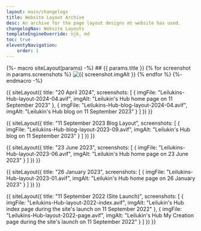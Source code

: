 ```yaml
---
layout: main/changelogs
title: Website Layout Archive
desc: An archive for the page layout designs mt website has used.
changelogNav: Website Layouts
templateEngineOverride: njk, md
toc: true
eleventyNavigation:
    order: 1
---
```


{%- macro siteLayout(params) -%}
    ## {{ params.title }}
    {% for screenshot in params.screenshots %}
        <img src="/assets/layouts/{{ screenshot.imgFile }}" alt="{{ screenshot.imgAlt }}" loading="lazy">
    {% endfor %}
{%- endmacro -%}

{{ siteLayout({
    title: "20 April 2024",
    screenshots: [
        {
            imgFile: "Leilukins-Hub-layout-2024-04.avif",
            imgAlt: "Leilukin's Hub home page on 11 September 2023"
        },
        {
            imgFile: "Leilukins-Hub-blog-layout-2024-04.avif",
            imgAlt: "Leilukin's Hub blog on 11 September 2023"
        }
    ]
}) }}

{{ siteLayout({
    title: "11 September 2023 Blog Layout",
    screenshots: [
        {
            imgFile: "Leilukins-Hub-blog-layout-2023-09.avif",
            imgAlt: "Leilukin's Hub blog on 11 September 2023"
        }
    ]
}) }}

{{ siteLayout({
    title: "23 June 2023",
    screenshots: [
        {
            imgFile: "Leilukins-Hub-layout-2023-06.avif",
            imgAlt: "Leilukin's Hub home page on 23 June 2023"
        }
    ]
}) }}

{{ siteLayout({
    title: "26 January 2023",
    screenshots: [
        {
            imgFile: "Leilukins-Hub-layout-2023-01.avif",
            imgAlt: "Leilukin's Hub home page on 26 January 2023"
        }
    ]
}) }}

{{ siteLayout({
    title: "11 September 2022 (Site Launch)",
    screenshots: [
        {
            imgFile: "Leilukins-Hub-layout-2022-index.avif",
            imgAlt: "Leilukin's Hub index page during the site's launch on 11 September 2022"
        },
        {
            imgFile: "Leilukins-Hub-layout-2022-page.avif",
            imgAlt: "Leilukin's Hub My Creation page during the site's launch on 11 September 2022"
        }
    ]
}) }}
